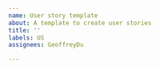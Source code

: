 ```yaml
---
name: User story template
about: A template to create user stories
title: ''
labels: US
assignees: GeoffreyDu

---
```



